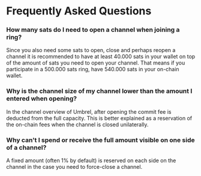 # Frequently Asked Questions

### How many sats do I need to open a channel when joining a ring?

Since you also need some sats to open, close and perhaps reopen a channel it is recommended to have at least 40.000 sats in your wallet on top of the amount of sats you need to open your channel. That means if you participate in a 500.000 sats ring, have 540.000 sats in your on-chain wallet.&#x20;

### Why is the channel size of my channel lower than the amount I entered when opening?

In the channel overview of Umbrel, after opening the commit fee is deducted from the full capacity. This is better explained as a reservation of the on-chain fees when the channel is closed unilaterally.

### Why can't I spend or receive the full amount visible on one side of a channel?

A fixed amount (often 1% by default) is reserved on each side on the channel in the case you need to force-close a channel.&#x20;
